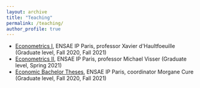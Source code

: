 ```yaml
---
layout: archive
title: "Teaching"
permalink: /teaching/
author_profile: true
---
```


<!---## Teaching--->

- [Econometrics I](https://www.ensae.fr/en/courses/econometrics-1/), ENSAE IP Paris, professor Xavier d'Haultfoeuille (Graduate level, Fall 2020, Fall 2021)
- [Econometrics II](https://www.ensae.fr/en/courses/econometrics-2/), ENSAE IP Paris, professor Michael Visser (Graduate level, Spring 2021)
- [Economic Bachelor Theses](https://www.ensae.fr/en/courses/economics-paper/), ENSAE IP Paris, coordinator Morgane Cure (Graduate level, Fall 2020, Fall 2021)
